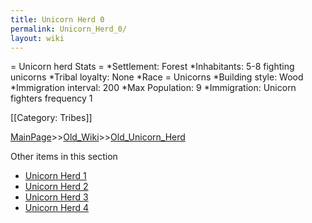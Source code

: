 ```yaml
---
title: Unicorn Herd 0
permalink: Unicorn_Herd_0/
layout: wiki
---
```

= Unicorn herd Stats =
*Settlement: Forest
*Inhabitants:  5-8 fighting unicorns
*Tribal loyalty: None 
*Race = Unicorns
*Building style: Wood 
*Immigration interval: 200
*Max Population: 9 
*Immigration: Unicorn fighters frequency 1  

[[Category: Tribes]]

[MainPage](/keeperrl_wiki/ "wikilink")>>[Old_Wiki](/keeperrl_wiki/Old_Wiki "wikilink")>>[Old_Unicorn_Herd](/keeperrl_wiki/Old_Unicorn_Herd "wikilink")

Other items in this section
-    [Unicorn Herd 1](/keeperrl_wiki/Unicorn_Herd_1 "wikilink")
-    [Unicorn Herd 2](/keeperrl_wiki/Unicorn_Herd_2 "wikilink")
-    [Unicorn Herd 3](/keeperrl_wiki/Unicorn_Herd_3 "wikilink")
-    [Unicorn Herd 4](/keeperrl_wiki/Unicorn_Herd_4 "wikilink")
